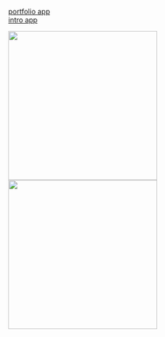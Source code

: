 [portfolio app](https://github.com/yuri0407/cordova_m_portfolio)  
[intro app](https://github.com/yuri0407/cordova_introduction_app)  

<img src="https://user-images.githubusercontent.com/94339489/203671150-15f61e9b-8ceb-409e-bc3c-0d59be0adef7.jpg"  width="300"/>
<img src="https://user-images.githubusercontent.com/94339489/203671208-de63f550-67df-4263-a229-eec0ef4ee1b8.jpg"  width="300"/>
